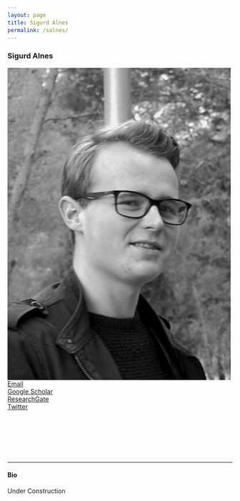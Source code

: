 ```yaml
---
layout: page
title: Sigurd Alnes
permalink: /salnes/
---
```


### Sigurd Alnes

<img align="left" style="display:inline" src="https://raw.githubusercontent.com/ccneuro/ccneuro.github.io/master/assets/img/posts/AlnesSigurd_Picture.jpg" alt="Smiley face" style="width:300px;padding:25px"/> <br/> <br/>
<a href="sigurd.alnes@inf.unibe.ch">Email</a><br/>
<a href="https://scholar.google.com/citations?user=ECfihgYAAAAJ">Google Scholar</a><br/>
<a href="https://www.researchgate.net/profile/Sigurd_Alnes">ResearchGate</a><br/>
<a href="https://twitter.com/lerknes">Twitter</a>
<br/>
<br/>
<br/>
<br/>
<br/>
<br/>
<br/>

---
#### Bio
Under Construction
